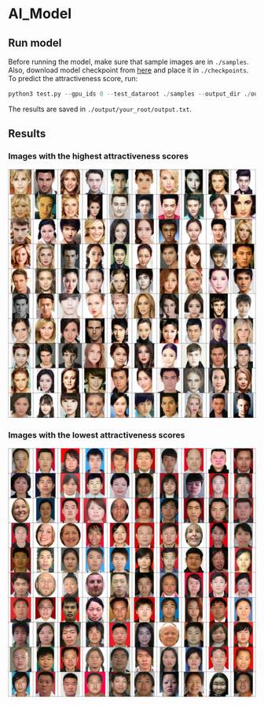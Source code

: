 # AI_Model
## Run model

Before running the model, make sure that sample images are in `./samples`. Also, download model checkpoint from [here](https://drive.google.com/file/d/1tm6HcMsWaTM-naqQDJeTpNXckgXS0UrL/view?usp=sharing) and place it in `./checkpoints`. To predict the attractiveness score, run:

```python
python3 test.py --gpu_ids 0 --test_dataroot ./samples --output_dir ./output/your_root --ckpt ./checkpoints/8000.pth
```

The results are saved in `./output/your_root/output.txt`.

## Results
### Images with the highest attractiveness scores
![Untitled](./attractiveness/assets/top.jpg)
### Images with the lowest attractiveness scores
![Untitled](./attractiveness/assets/bottom.jpg)
